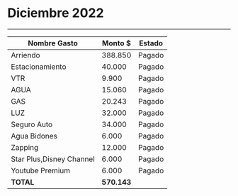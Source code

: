 # Diciembre 2022
----

| Nombre Gasto  | Monto $  | Estado |
|---|---|--|
|   Arriendo |  388.850  |  Pagado | 
|   Estacionamiento | 40.000   | Pagado  | 
|   VTR  | 9.900  | Pagado  | 
|   AGUA | 15.060 | Pagado | 
|   GAS | 20.243 | Pagado | 
|   LUZ | 32.000 |  Pagado  |  
|   Seguro Auto | 34.000 | Pagado  |    |
|   Agua Bidones | 6.000 |  Pagado  |  
|   Zapping | 12.000 |   Pagado   |
|   Star Plus,Disney Channel | 6.000 | Pagado  | 
|   Youtube Premium | 6.000 |  Pagado |
 **TOTAL** |  **570.143** |  